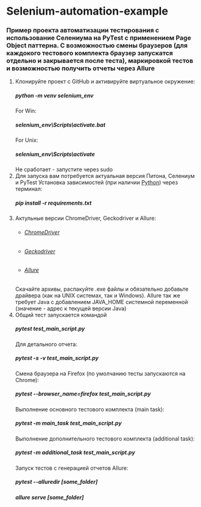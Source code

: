 # Selenium-automation-example
### Пример проекта автоматизации тестирования с использование Селениума на PyTest с применением Page Object паттерна. С возможностью смены браузеров (для каждокого тестового комплекта браузер запускатся отдельно и закрывается после теста), маркировкой тестов и возможностью получить отчеты через Allure
1.  Клонируйте проект с GitHub и активируйте виртуальное окружение:
    ##### python -m venv selenium_env
    For Win:
    ##### selenium_env\Scripts\activate.bat
    For Unix:
    ##### selenium_env\Scripts\activate
    Не сработает - запустите через sudo
2.  Для запуска вам потребуется актуальная версия Питона, Селениум и PyTest
    Установка зависимостей (при наличии [Python](https://www.python.org/)) через терминал:
    ##### pip install -r requirements.txt
3. Актульные версии ChromeDriver, Geckodriver и Allure:
    * ###### [ChromeDriver](https://sites.google.com/a/chromium.org/chromedriver/downloads)
    * ###### [Geckodriver](https://github.com/mozilla/geckodriver/releases/)
    * ###### [Allure](https://docs.qameta.io/allure/)
   Скачайте архивы, распакуйте .exe файлы и обязательно добавьте драйвера (как на UNIX системах, так и Windows). Allure так же требует Java с добавлением JAVA_HOME системной переменной (значение - адрес к текущей версии Java)
4. Общий тест запускается командой 
    ##### pytest test_main_script.py
    Для детального отчета:
    ##### pytest -s -v test_main_script.py
    Смена браузера на Firefox (по умолчанию тесты запускаются на Chrome):
    ##### pytest --browser_name=firefox test_main_script.py
    Выполнение основного тестового комплекта (main task):
    ##### pytest -m main_task test_main_script.py
    Выполнение дополнительного тестового комплекта (additional task):
    ##### pytest -m additional_task test_main_script.py
    Запуск тестов с генерацией отчетов Allure:
    ##### pytest --alluredir [some_folder] 
    ##### allure serve [some_folder]